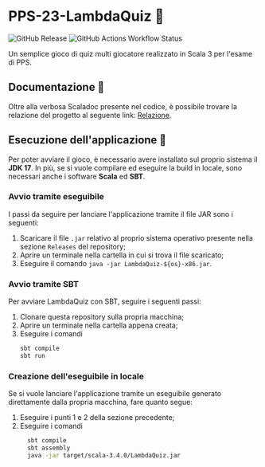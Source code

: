 # PPS-23-LambdaQuiz 🧩

![GitHub Release](https://img.shields.io/github/v/release/marcochiavaroliunibo/PPS-23-LambdaQuiz?display_name=release)
![GitHub Actions Workflow Status](https://img.shields.io/github/actions/workflow/status/marcochiavaroliunibo/PPS-23-LambdaQuiz/lambdaquiz-ci.yml?branch=main&label=code%20quality%20%2B%20tests)

Un semplice gioco di quiz multi giocatore realizzato in Scala 3 per l'esame di PPS.

## Documentazione 📑

Oltre alla verbosa Scaladoc presente nel codice, è possibile trovare la relazione del progetto al seguente
link: [Relazione](https://marcochiavaroliunibo.github.io/PPS-23-LambdaQuiz/).

## Esecuzione dell'applicazione 🚀

Per poter avviare il gioco, è necessario avere installato sul proprio sistema il **JDK 17**.
In più, se si vuole compilare ed eseguire la build in locale, sono necessari anche i software **Scala** ed **SBT**.

### Avvio tramite eseguibile

I passi da seguire per lanciare l'applicazione tramite il file JAR sono i seguenti:

1. Scaricare il file `.jar` relativo al proprio sistema operativo presente nella sezione `Releases` del repository;
2. Aprire un terminale nella cartella in cui si trova il file scaricato;
3. Eseguire il comando `java -jar LambdaQuiz-${os}-x86.jar`.

### Avvio tramite SBT

Per avviare LambdaQuiz con SBT, seguire i seguenti passi:

1. Clonare questa repository sulla propria macchina;
2. Aprire un terminale nella cartella appena creata;
3. Eseguire i comandi
    ```bash
    sbt compile
    sbt run
    ```

### Creazione dell'eseguibile in locale

Se si vuole lanciare l'applicazione tramite un eseguibile generato direttamente dalla propria macchina, fare quanto
segue:

1. Eseguire i punti 1 e 2 della sezione precedente;
2. Eseguire i comandi
   ```bash
     sbt compile
     sbt assembly
     java -jar target/scala-3.4.0/LambdaQuiz.jar
   ```

